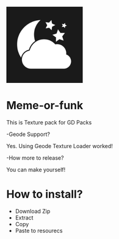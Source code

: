 <p alight=center>
  <img src="pack.png" alt="Meme Logo" width=200 />
</p>

# Meme-or-funk
This is Texture pack for GD Packs

-Geode Support?

Yes. Using Geode Texture Loader worked!

-How more to release?

You can make yourself!

# How to install?
- Download Zip
- Extract
- Copy
- Paste to resourecs
